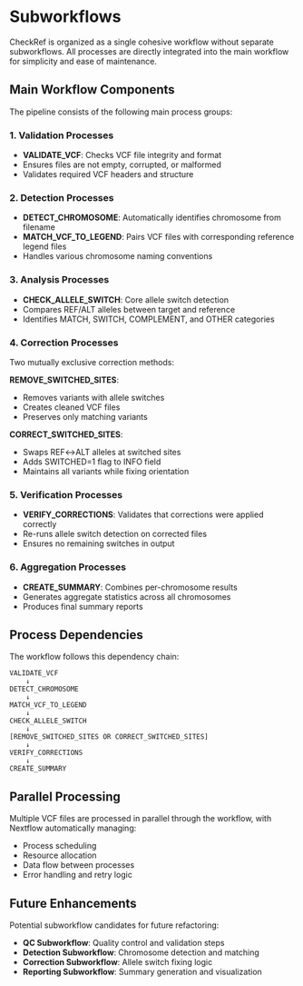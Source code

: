 # Subworkflows

CheckRef is organized as a single cohesive workflow without separate subworkflows. All processes are directly integrated into the main workflow for simplicity and ease of maintenance.

## Main Workflow Components

The pipeline consists of the following main process groups:

### 1. Validation Processes
- **VALIDATE_VCF**: Checks VCF file integrity and format
- Ensures files are not empty, corrupted, or malformed
- Validates required VCF headers and structure

### 2. Detection Processes
- **DETECT_CHROMOSOME**: Automatically identifies chromosome from filename
- **MATCH_VCF_TO_LEGEND**: Pairs VCF files with corresponding reference legend files
- Handles various chromosome naming conventions

### 3. Analysis Processes
- **CHECK_ALLELE_SWITCH**: Core allele switch detection
- Compares REF/ALT alleles between target and reference
- Identifies MATCH, SWITCH, COMPLEMENT, and OTHER categories

### 4. Correction Processes
Two mutually exclusive correction methods:

**REMOVE_SWITCHED_SITES**:
- Removes variants with allele switches
- Creates cleaned VCF files
- Preserves only matching variants

**CORRECT_SWITCHED_SITES**:
- Swaps REF↔ALT alleles at switched sites
- Adds SWITCHED=1 flag to INFO field
- Maintains all variants while fixing orientation

### 5. Verification Processes
- **VERIFY_CORRECTIONS**: Validates that corrections were applied correctly
- Re-runs allele switch detection on corrected files
- Ensures no remaining switches in output

### 6. Aggregation Processes
- **CREATE_SUMMARY**: Combines per-chromosome results
- Generates aggregate statistics across all chromosomes
- Produces final summary reports

## Process Dependencies

The workflow follows this dependency chain:

```
VALIDATE_VCF
    ↓
DETECT_CHROMOSOME
    ↓
MATCH_VCF_TO_LEGEND
    ↓
CHECK_ALLELE_SWITCH
    ↓
[REMOVE_SWITCHED_SITES OR CORRECT_SWITCHED_SITES]
    ↓
VERIFY_CORRECTIONS
    ↓
CREATE_SUMMARY
```

## Parallel Processing

Multiple VCF files are processed in parallel through the workflow, with Nextflow automatically managing:
- Process scheduling
- Resource allocation
- Data flow between processes
- Error handling and retry logic

## Future Enhancements

Potential subworkflow candidates for future refactoring:
- **QC Subworkflow**: Quality control and validation steps
- **Detection Subworkflow**: Chromosome detection and matching
- **Correction Subworkflow**: Allele switch fixing logic
- **Reporting Subworkflow**: Summary generation and visualization
